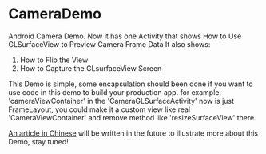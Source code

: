 # CameraDemo
Android Camera Demo.
Now it has one Activity that shows How to Use GLSurfaceView to Preview Camera Frame Data
It also shows:
1. How to Flip the View 
2. How to Capture the GLsurfaceView Screen 

This Demo is simple, some encapsulation should been done if you want to use code in this demo to build your production app. for example, 'cameraViewContainer' in the 'CameraGLSurfaceActivity' now is just FrameLayout, you could make it a custom view like real 'CameraViewContainer' and remove method like 'resizeSurfaceView' there.

[An article in Chinese](https://www.jianshu.com/p/c3ebb965bce6) will be written in the future to illustrate more about this Demo, stay tuned!
